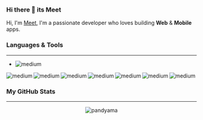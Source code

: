 ### Hi there 👋 its Meet

<!--
**pandyama/pandyama** is a ✨ _special_ ✨ repository because its `README.md` (this file) appears on your GitHub profile.

Here are some ideas to get you started:

- 🔭 I’m currently working on ...
- 🌱 I’m currently learning ...
- 👯 I’m looking to collaborate on ...
- 🤔 I’m looking for help with ...
- 💬 Ask me about ...
- 📫 How to reach me: ...
- 😄 Pronouns: ...
- ⚡ Fun fact: ...
-->

Hi, I'm [Meet](), I'm a passionate developer who loves building **Web** & **Mobile** apps.

### **Languages & Tools**
---
* <img align="left" alt="medium" src="https://img.shields.io/badge/HTML5-E34F26?style=for-the-badge&logo=html5&logoColor=white"/>
<img align="left" alt="medium" src="https://img.shields.io/badge/Android-3DDC84?style=for-the-badge&logo=android&logoColor=white"/>
<img align="left" alt="medium" src="https://img.shields.io/badge/CSS-239120?&style=for-the-badge&logo=css3&logoColor=white"/>
<img align="left" alt="medium" src="https://img.shields.io/badge/Kotlin-0095D5?&style=for-the-badge&logo=kotlin&logoColor=white"/>
<img align="left" alt="medium" src="https://img.shields.io/badge/JavaScript-F7DF1E?style=for-the-badge&logo=javascript&logoColor=black"/>
<img align="left" alt="medium" src="https://img.shields.io/badge/Angular-DD0031?style=for-the-badge&logo=angular&logoColor=white"/>
<img align="left" alt="medium" src="https://img.shields.io/badge/Node.js-43853D?style=for-the-badge&logo=node-dot-js&logoColor=white"/>
<img align="left" alt="medium" src="https://img.shields.io/badge/TypeScript-007ACC?style=for-the-badge&logo=typescript&logoColor=white"/><br />

### **My GitHub Stats**
---

<p align="center"> <img src="https://github-readme-stats.vercel.app/api?username=pandyama&show_icons=true&theme=gotham" alt="pandyama" />
